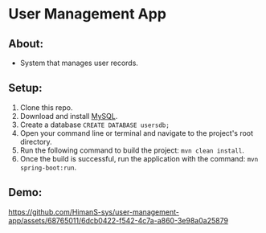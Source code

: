 # User Management App
## About: 
- System that manages user records.
## Setup:
1. Clone this repo.
2. Download and install [MySQL](https://www.mysql.com/downloads/).
3. Create a database `CREATE DATABASE usersdb;`
4. Open your command line or terminal and navigate to the project's root directory.
5. Run the following command to build the project: `mvn clean install`.
6. Once the build is successful, run the application with the command: `mvn spring-boot:run`.

## Demo:

https://github.com/HimanS-sys/user-management-app/assets/68765011/6dcb0422-f542-4c7a-a860-3e98a0a25879

